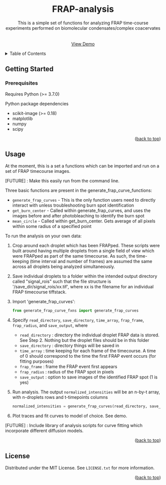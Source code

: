 
<h1 align="center">FRAP-analysis</h1>

  <p align="center">
    This is a simple set of functions for analyzing FRAP time-course experiments performed on biomolecular condensates/complex coacervates
    <br />
    <br />
    <br />
    <a href="https://github.com/github_username/repo_name">View Demo</a>
  </p>
</div>



<!-- TABLE OF CONTENTS -->
<details>
  <summary>Table of Contents</summary>
  <ol>
    <li>
      <a href="#getting-started">Getting Started</a>
      <ul>
        <li><a href="#prerequisites">Prerequisites</a></li>
      </ul>
    </li>
    <li><a href="#usage">Usage</a></li>
    <li><a href="#license">License</a></li>
  </ol>
</details>



<!-- GETTING STARTED -->
## Getting Started

### Prerequisites

Requires Python (>= 3.7.0)

Python package dependencies
* scikit-image (>= 0.18)
* matplotlib
* numpy 
* scipy

<p align="right">(<a href="#readme-top">back to top</a>)</p>


<!-- USAGE EXAMPLES -->
## Usage

At the moment, this is a set a functions which can be imported and run on a set of FRAP timecourse images.

[FUTURE] : Make this easily run from the command line.

Three basic functions are present in the generate_frap_curve_functions:
* ```generate_frap_curves``` - This is the only function users need to directly interact with unless troubleshooting burn spot identification
* ```get_burn_center```      - Called within generate_frap_curves, and uses the images before and after photobleaching to identify the burn spot
* ```mean_circle```          - Called within get_burn_center. Gets average of all pixels within some radius of a specified point

To run the analysis on your own data:
1) Crop around each droplet which has been FRAPped. These scripts were built around having multiple droplets from a single field of view which were FRAPped as part of the same timecourse. As such, the time-keeping (time interval and number of frames) are assumed the same across all droplets being analyzed simultaneously.
2) Save individual droplets to a folder within the intended output directory called "signal_rois" such that the file structure is '/save_dir/signal_rois/xx.tif', where xx is the filename for an individual FRAP timecourse tiffstack.
3) Import 'generate_frap_curves':

   ```python
   from generate_frap_curve_fxns import generate_frap_curves
   ```
4) Specify ```read_directory```, ```save_directory```, ```time_array```, ```frap_frame```, ```frap_radius```, and ```save_output```, where
   * ```read_directory``` : directory the individual droplet FRAP data is stored. See Step 2. Nothing but the droplet files should be in this folder
   * ```save_directory``` : directory things will be saved in
   * ```time_array``` : time keeping for each frame of the timecourse. A time of 0 should correspond to the time the first FRAP event occurs (for fitting purposes)
   * ```frap_frame``` : frame the FRAP event first appears
   * ```frap_radius``` : radius of the FRAP spot in pixels
   * ```save_output``` : option to save images of the identified FRAP spot (1 is yes)
5) Run analysis. The output ```normalized_intensities``` will be an n-by-t array, with n-droplets rows and t-timepoints columns
   ```python
   normalized_intensities = generate_frap_curves(read_directory, save_directory, time_array, frap_frame, frap_radius, save_output)
   ```

7) Plot traces and fit curves to model of choice. See demo.

[FUTURE] : Include library of analysis scripts for curve fitting which incorporate different diffusion models.


<p align="right">(<a href="#readme-top">back to top</a>)</p>





<!-- LICENSE -->
## License

Distributed under the MIT License. See `LICENSE.txt` for more information.

<p align="right">(<a href="#readme-top">back to top</a>)</p>

